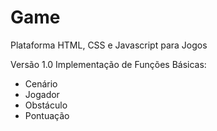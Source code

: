 # Game
Plataforma HTML, CSS e Javascript para Jogos

Versão 1.0
Implementação de Funções Básicas:
- Cenário
- Jogador
- Obstáculo
- Pontuação
